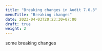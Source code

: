 ```yaml
---
title: "Breaking changes in Audit 7.0.3"
menuTitle: "Breaking changes"
date: 2023-04-03T20:23:30+07:00
draft: true
weight: 2
---
```

some breaking changes